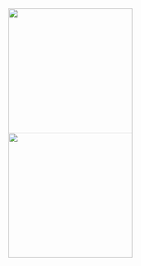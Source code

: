 <img align="right" width="250px" src="https://static.wikia.nocookie.net/devilmaycry/images/9/9c/Img_dmc5_vergil.png/revision/latest?cb=20210408201041&path-prefix=pt-br" />
<img align="right" width="250px" src="https://w7.pngwing.com/pngs/337/177/png-transparent-guts-berserk-vol-1-manga-book-manga-comics-comic-book-manga.png" />
